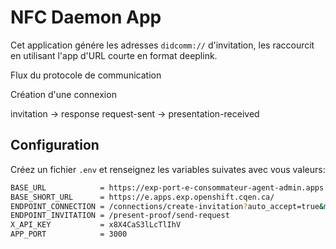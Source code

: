 # NFC Daemon App 

Cet application génére les adresses `didcomm://` d'invitation, les raccourcit en utilisant l'app d'URL courte en format deeplink. 


Flux du protocole de communication

Création d'une connexion

invitation -> response 
request-sent -> presentation-received

## Configuration 

Créez un fichier `.env` et renseignez les variables suivates avec vous valeurs: 

```bash
BASE_URL            = https://exp-port-e-consommateur-agent-admin.apps.exp.openshift.cqen.ca    # Url de base de l'api de l'agent consommateur  
BASE_SHORT_URL      = https://e.apps.exp.openshift.cqen.ca/                                     # Url de base de l'application d'URL courte 
ENDPOINT_CONNECTION = /connections/create-invitation?auto_accept=true&multi_use=true            # Endpoint de création de connection à l'agent consommateur
ENDPOINT_INVITATION = /present-proof/send-request                                               # Endpoint de présentation de preuve à l'agent consommateur
X_API_KEY           = x8X4CaS3lLcTlIhV                                                          # API-Key de l'api de l'agent consommateur 
APP_PORT            = 3000                                                                      # Porte de communication du serveur 
```
